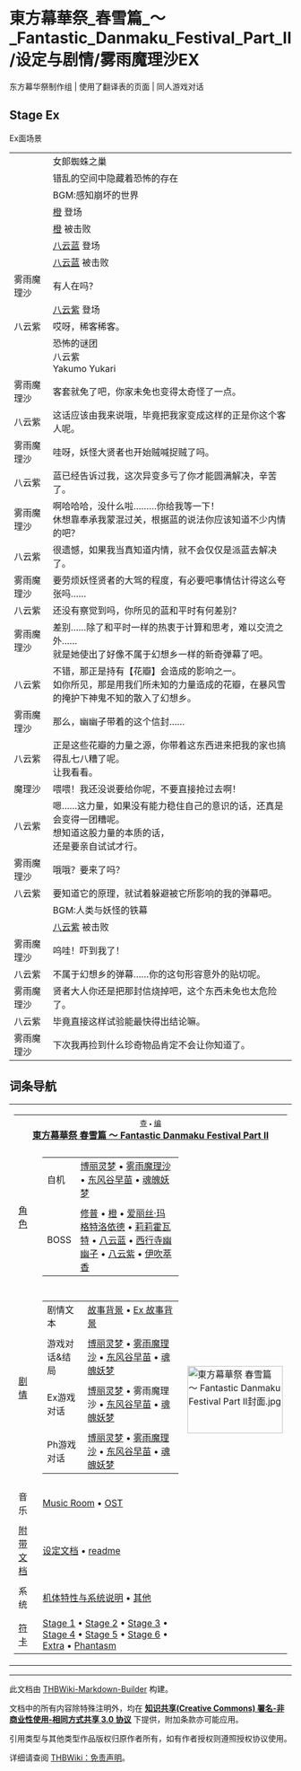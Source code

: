 # 東方幕華祭_春雪篇_～_Fantastic_Danmaku_Festival_Part_II/设定与剧情/雾雨魔理沙EX

<!-- source html: G:\repos\THBWiki-Markdown-Builder\THBWikiMarkdown\Temp\main\7\7a\ns0%3A%E6%9D%B1%E6%96%B9%E5%B9%95%E8%8F%AF%E7%A5%AD_%E6%98%A5%E9%9B%AA%E7%AF%87_%EF%BD%9E_Fantastic_Danmaku_Festival_Part_II%2F%E8%AE%BE%E5%AE%9A%E4%B8%8E%E5%89%A7%E6%83%85%2F%E9%9B%BE%E9%9B%A8%E9%AD%94%E7%90%86%E6%B2%99EX.html -->

东方幕华祭制作组 | 使用了翻译表的页面 | 同人游戏对话


## Stage Ex
[](./文件-东方幕华祭（春雪篇）stEx.jpg.md)  [](./文件-东方幕华祭（春雪篇）stEx.jpg.md)Ex面场景

<table><tbody><tr class="tt-header" id="Stage_Ex-1" data-pos="&#91;&quot;Stage Ex&quot;,1&#93;"><td class="tt-h" lang="zh"><div class="poem"></div></td><td class="tt-zh" lang="zh"><div class="poem">女郎蜘蛛之巢</div></td></tr><tr class="tt-narrator" id="Stage_Ex-2" data-pos="&#91;&quot;Stage Ex&quot;,2&#93;"><td id="" class="tt-narrator" lang="zh"><div class="poem"></div></td><td class="tt-zh" lang="zh"><div class="poem">错乱的空间中隐藏着恐怖的存在</div></td></tr><tr class="tt-header" id="Stage_Ex-3" data-pos="&#91;&quot;Stage Ex&quot;,3&#93;"><td class="tt-h" lang="zh"><div class="poem"></div></td><td class="tt-zh" lang="zh"><div class="poem">BGM:感知崩坏的世界</div></td></tr><tr class="tt-status-header" id="Stage_Ex-4" data-pos="&#91;&quot;Stage Ex&quot;,4&#93;"><td class="tt-s" lang="zh"><div class="poem"></div></td><td class="tt-status" lang="zh"><div class="poem"><a href="./橙.md" title="橙">橙</a> 登场</div></td></tr><tr class="tt-status-header" id="Stage_Ex-5" data-pos="&#91;&quot;Stage Ex&quot;,5&#93;"><td class="tt-s" lang="zh"><div class="poem"></div></td><td class="tt-status" lang="zh"><div class="poem"><a href="./橙.md" title="橙">橙</a> 被击败</div></td></tr><tr class="tt-status-header" id="Stage_Ex-6" data-pos="&#91;&quot;Stage Ex&quot;,6&#93;"><td class="tt-s" lang="zh"><div class="poem"></div></td><td class="tt-status" lang="zh"><div class="poem"><a href="./八云蓝.md" title="八云蓝">八云蓝</a> 登场</div></td></tr><tr class="tt-status-header" id="Stage_Ex-7" data-pos="&#91;&quot;Stage Ex&quot;,7&#93;"><td class="tt-s" lang="zh"><div class="poem"></div></td><td class="tt-status" lang="zh"><div class="poem"><a href="./八云蓝.md" title="八云蓝">八云蓝</a> 被击败</div></td></tr><tr class="tt-content" id="Stage_Ex-8" data-pos="&#91;&quot;Stage Ex&quot;,8&#93;"><td id="雾雨魔理沙" class="tt-char" lang="zh"><div class="poem">雾雨魔理沙</div></td><td class="tt-zh" lang="zh"><div class="poem">有人在吗？</div></td></tr><tr class="tt-status-header" id="Stage_Ex-9" data-pos="&#91;&quot;Stage Ex&quot;,9&#93;"><td class="tt-s" lang="zh"><div class="poem"></div></td><td class="tt-status" lang="zh"><div class="poem"><a href="./八云紫.md" title="八云紫">八云紫</a> 登场</div></td></tr><tr class="tt-content" id="Stage_Ex-10" data-pos="&#91;&quot;Stage Ex&quot;,10&#93;"><td id="八云紫" class="tt-char" lang="zh"><div class="poem">八云紫</div></td><td class="tt-zh" lang="zh"><div class="poem">哎呀，稀客稀客。</div></td></tr><tr class="tt-header" id="Stage_Ex-11" data-pos="&#91;&quot;Stage Ex&quot;,11&#93;"><td class="tt-h" lang="zh"><div class="poem"></div></td><td class="tt-zh" lang="zh"><div class="poem">恐怖的谜团<br>八云紫<br>Yakumo Yukari</div></td></tr><tr class="tt-content" id="Stage_Ex-12" data-pos="&#91;&quot;Stage Ex&quot;,12&#93;"><td id="雾雨魔理沙" class="tt-char" lang="zh"><div class="poem">雾雨魔理沙</div></td><td class="tt-zh" lang="zh"><div class="poem">客套就免了吧，你家未免也变得太奇怪了一点。</div></td></tr><tr class="tt-content" id="Stage_Ex-13" data-pos="&#91;&quot;Stage Ex&quot;,13&#93;"><td id="八云紫" class="tt-char" lang="zh"><div class="poem">八云紫</div></td><td class="tt-zh" lang="zh"><div class="poem">这话应该由我来说哦，毕竟把我家变成这样的正是你这个客人呢。</div></td></tr><tr class="tt-content" id="Stage_Ex-14" data-pos="&#91;&quot;Stage Ex&quot;,14&#93;"><td id="雾雨魔理沙" class="tt-char" lang="zh"><div class="poem">雾雨魔理沙</div></td><td class="tt-zh" lang="zh"><div class="poem">哇呀，妖怪大贤者也开始贼喊捉贼了吗。</div></td></tr><tr class="tt-content" id="Stage_Ex-15" data-pos="&#91;&quot;Stage Ex&quot;,15&#93;"><td id="八云紫" class="tt-char" lang="zh"><div class="poem">八云紫</div></td><td class="tt-zh" lang="zh"><div class="poem">蓝已经告诉过我，这次异变多亏了你才能圆满解决，辛苦了。</div></td></tr><tr class="tt-content" id="Stage_Ex-16" data-pos="&#91;&quot;Stage Ex&quot;,16&#93;"><td id="雾雨魔理沙" class="tt-char" lang="zh"><div class="poem">雾雨魔理沙</div></td><td class="tt-zh" lang="zh"><div class="poem">啊哈哈哈，没什么啦………你给我等一下！<br>休想靠奉承我蒙混过关，根据蓝的说法你应该知道不少内情的吧？</div></td></tr><tr class="tt-content" id="Stage_Ex-17" data-pos="&#91;&quot;Stage Ex&quot;,17&#93;"><td id="八云紫" class="tt-char" lang="zh"><div class="poem">八云紫</div></td><td class="tt-zh" lang="zh"><div class="poem">很遗憾，如果我当真知道内情，就不会仅仅是派蓝去解决了。</div></td></tr><tr class="tt-content" id="Stage_Ex-18" data-pos="&#91;&quot;Stage Ex&quot;,18&#93;"><td id="雾雨魔理沙" class="tt-char" lang="zh"><div class="poem">雾雨魔理沙</div></td><td class="tt-zh" lang="zh"><div class="poem">要劳烦妖怪贤者的大驾的程度，有必要吧事情估计得这么夸张吗……</div></td></tr><tr class="tt-content" id="Stage_Ex-19" data-pos="&#91;&quot;Stage Ex&quot;,19&#93;"><td id="八云紫" class="tt-char" lang="zh"><div class="poem">八云紫</div></td><td class="tt-zh" lang="zh"><div class="poem">还没有察觉到吗，你所见的蓝和平时有何差别？</div></td></tr><tr class="tt-content" id="Stage_Ex-20" data-pos="&#91;&quot;Stage Ex&quot;,20&#93;"><td id="雾雨魔理沙" class="tt-char" lang="zh"><div class="poem">雾雨魔理沙</div></td><td class="tt-zh" lang="zh"><div class="poem">差别……除了和平时一样的热衷于计算和思考，难以交流之外……<br>就是她使出了好像不属于幻想乡一样的新奇弹幕了吧。</div></td></tr><tr class="tt-content" id="Stage_Ex-21" data-pos="&#91;&quot;Stage Ex&quot;,21&#93;"><td id="八云紫" class="tt-char" lang="zh"><div class="poem">八云紫</div></td><td class="tt-zh" lang="zh"><div class="poem">不错，那正是持有【花瓣】会造成的影响之一。<br>如你所见，那是用我们所未知的力量造成的花瓣，在暴风雪的掩护下神鬼不知的散入了幻想乡。</div></td></tr><tr class="tt-content" id="Stage_Ex-22" data-pos="&#91;&quot;Stage Ex&quot;,22&#93;"><td id="雾雨魔理沙" class="tt-char" lang="zh"><div class="poem">雾雨魔理沙</div></td><td class="tt-zh" lang="zh"><div class="poem">那么，幽幽子带着的这个信封……</div></td></tr><tr class="tt-content" id="Stage_Ex-23" data-pos="&#91;&quot;Stage Ex&quot;,23&#93;"><td id="八云紫" class="tt-char" lang="zh"><div class="poem">八云紫</div></td><td class="tt-zh" lang="zh"><div class="poem">正是这些花瓣的力量之源，你带着这东西进来把我的家也搞得乱七八糟了呢。<br>让我看看。</div></td></tr><tr class="tt-content" id="Stage_Ex-24" data-pos="&#91;&quot;Stage Ex&quot;,24&#93;"><td id="魔理沙" class="tt-char" lang="zh"><div class="poem">魔理沙</div></td><td class="tt-zh" lang="zh"><div class="poem">喂喂！我还没说要给你呢，不要直接抢过去啊！</div></td></tr><tr class="tt-content" id="Stage_Ex-25" data-pos="&#91;&quot;Stage Ex&quot;,25&#93;"><td id="八云紫" class="tt-char" lang="zh"><div class="poem">八云紫</div></td><td class="tt-zh" lang="zh"><div class="poem">嗯……这力量，如果没有能力稳住自己的意识的话，还真是会变得一团糟呢。<br>想知道这股力量的本质的话，<br>还是要亲自试试才行。</div></td></tr><tr class="tt-content" id="Stage_Ex-26" data-pos="&#91;&quot;Stage Ex&quot;,26&#93;"><td id="雾雨魔理沙" class="tt-char" lang="zh"><div class="poem">雾雨魔理沙</div></td><td class="tt-zh" lang="zh"><div class="poem">哦哦？要来了吗？</div></td></tr><tr class="tt-content" id="Stage_Ex-27" data-pos="&#91;&quot;Stage Ex&quot;,27&#93;"><td id="八云紫" class="tt-char" lang="zh"><div class="poem">八云紫</div></td><td class="tt-zh" lang="zh"><div class="poem">要知道它的原理，就试着躲避被它所影响的我的弹幕吧。</div></td></tr><tr class="tt-header" id="Stage_Ex-28" data-pos="&#91;&quot;Stage Ex&quot;,28&#93;"><td class="tt-h" lang="zh"><div class="poem"></div></td><td class="tt-zh" lang="zh"><div class="poem">BGM:人类与妖怪的铁幕</div></td></tr><tr class="tt-status-header" id="Stage_Ex-29" data-pos="&#91;&quot;Stage Ex&quot;,29&#93;"><td class="tt-s" lang="zh"><div class="poem"></div></td><td class="tt-status" lang="zh"><div class="poem"><a href="./八云紫.md" title="八云紫">八云紫</a> 被击败</div></td></tr><tr class="tt-content" id="Stage_Ex-30" data-pos="&#91;&quot;Stage Ex&quot;,30&#93;"><td id="雾雨魔理沙" class="tt-char" lang="zh"><div class="poem">雾雨魔理沙</div></td><td class="tt-zh" lang="zh"><div class="poem">呜哇！吓到我了！</div></td></tr><tr class="tt-content" id="Stage_Ex-31" data-pos="&#91;&quot;Stage Ex&quot;,31&#93;"><td id="八云紫" class="tt-char" lang="zh"><div class="poem">八云紫</div></td><td class="tt-zh" lang="zh"><div class="poem">不属于幻想乡的弹幕……你的这句形容意外的贴切呢。</div></td></tr><tr class="tt-content" id="Stage_Ex-32" data-pos="&#91;&quot;Stage Ex&quot;,32&#93;"><td id="雾雨魔理沙" class="tt-char" lang="zh"><div class="poem">雾雨魔理沙</div></td><td class="tt-zh" lang="zh"><div class="poem">贤者大人你还是把那封信烧掉吧，这个东西未免也太危险了。</div></td></tr><tr class="tt-content" id="Stage_Ex-33" data-pos="&#91;&quot;Stage Ex&quot;,33&#93;"><td id="八云紫" class="tt-char" lang="zh"><div class="poem">八云紫</div></td><td class="tt-zh" lang="zh"><div class="poem">毕竟直接这样试验能最快得出结论嘛。</div></td></tr><tr class="tt-content" id="Stage_Ex-34" data-pos="&#91;&quot;Stage Ex&quot;,34&#93;"><td id="雾雨魔理沙" class="tt-char" lang="zh"><div class="poem">雾雨魔理沙</div></td><td class="tt-zh" lang="zh"><div class="poem">下次我再捡到什么珍奇物品肯定不会让你知道了。</div></td></tr></tbody></table>




## 词条导航
  
  

<table><tbody><tr><td><table cellspacing="0" class="nowraplinks mw-collapsible mw-collapsed" style="width:100%;;;"><tbody><tr><th style=";" colspan="3" class="navbox-title"><div class="navbar"><div class="noprint plainlinksneverexpand" style="background-color:transparent; padding:0; font-weight:normal; font-size:80%; white-space:nowrap;"><a href="./東方幕華祭_春雪篇_～_Fantastic_Danmaku_Festival_Part_II-导航.md" title="東方幕華祭 春雪篇 ～ Fantastic Danmaku Festival Part II/导航"><span style=";;border:none;" title="查看这个模板">查</span></a>&#160;<span style="font-size:80%;">•</span>&#160;<a href="/index.php?title=%E6%9D%B1%E6%96%B9%E5%B9%95%E8%8F%AF%E7%A5%AD_%E6%98%A5%E9%9B%AA%E7%AF%87_%EF%BD%9E_Fantastic_Danmaku_Festival_Part_II/%E5%AF%BC%E8%88%AA&amp;action=edit"><span style=";;border:none;" title="您可以编辑这个模板。请在储存变更之前先预览">编</span></a></div></div><span><a href="./東方幕華祭_春雪篇_～_Fantastic_Danmaku_Festival_Part_II.md" title="東方幕華祭 春雪篇 ～ Fantastic Danmaku Festival Part II">東方幕華祭 春雪篇 ～ Fantastic Danmaku Festival Part II</a></span></th></tr><tr><td></td></tr><tr><td class="navbox-group" style=";;"><a href="./東方幕華祭_春雪篇_～_Fantastic_Danmaku_Festival_Part_II-角色.md" title="東方幕華祭 春雪篇 ～ Fantastic Danmaku Festival Part II/角色">角色</a></td><td style=";;" class="navbox-list navbox-odd"><div></div><table cellspacing="0" class="nowraplinks navbox-subgroup" style="width:100%;;;;"><tbody><tr><td class="navbox-group" style=";;"><div>自机</div></td><td style=";;" class="navbox-list navbox-odd"><div><a href="./東方幕華祭_春雪篇_～_Fantastic_Danmaku_Festival_Part_II-角色.md" title="東方幕華祭 春雪篇 ～ Fantastic Danmaku Festival Part II/角色">博丽灵梦</a> &#8226; <a href="./東方幕華祭_春雪篇_～_Fantastic_Danmaku_Festival_Part_II-角色.md" title="東方幕華祭 春雪篇 ～ Fantastic Danmaku Festival Part II/角色">雾雨魔理沙</a> &#8226; <a href="./東方幕華祭_春雪篇_～_Fantastic_Danmaku_Festival_Part_II-角色.md" title="東方幕華祭 春雪篇 ～ Fantastic Danmaku Festival Part II/角色">东风谷早苗</a> &#8226; <a href="./東方幕華祭_春雪篇_～_Fantastic_Danmaku_Festival_Part_II-角色.md" title="東方幕華祭 春雪篇 ～ Fantastic Danmaku Festival Part II/角色">魂魄妖梦</a></div></td></tr><tr><td></td></tr><tr><td class="navbox-group" style=";;"><div>BOSS</div></td><td style=";;" class="navbox-list navbox-even"><div><a href="./修普.md" title="修普">修普</a> &#8226; <a href="./橙.md" title="橙">橙</a> &#8226; <a href="./爱丽丝·玛格特洛依德.md" title="爱丽丝·玛格特洛依德">爱丽丝·玛格特洛依德</a> &#8226; <a href="./莉莉霍瓦特.md" title="莉莉霍瓦特">莉莉霍瓦特</a> &#8226; <a href="./八云蓝.md" title="八云蓝">八云蓝</a> &#8226; <a href="./西行寺幽幽子.md" title="西行寺幽幽子">西行寺幽幽子</a> &#8226; <a href="./八云紫.md" title="八云紫">八云紫</a> &#8226; <a href="./伊吹萃香.md" title="伊吹萃香">伊吹萃香</a></div></td></tr></tbody></table><div></div></td><td class="navbox-image" style="" rowspan="11"><a href="./文件-東方幕華祭_春雪篇_～_Fantastic_Danmaku_Festival_Part_II封面.jpg.md" class="image"><img alt="東方幕華祭 春雪篇 ～ Fantastic Danmaku Festival Part II封面.jpg" src="https://upload.thwiki.cc/thumb/8/88/%E6%9D%B1%E6%96%B9%E5%B9%95%E8%8F%AF%E7%A5%AD_%E6%98%A5%E9%9B%AA%E7%AF%87_%EF%BD%9E_Fantastic_Danmaku_Festival_Part_II%E5%B0%81%E9%9D%A2.jpg/170px-%E6%9D%B1%E6%96%B9%E5%B9%95%E8%8F%AF%E7%A5%AD_%E6%98%A5%E9%9B%AA%E7%AF%87_%EF%BD%9E_Fantastic_Danmaku_Festival_Part_II%E5%B0%81%E9%9D%A2.jpg" decoding="async" loading="lazy" width="170" height="120" srcset="https://upload.thwiki.cc/thumb/8/88/%E6%9D%B1%E6%96%B9%E5%B9%95%E8%8F%AF%E7%A5%AD_%E6%98%A5%E9%9B%AA%E7%AF%87_%EF%BD%9E_Fantastic_Danmaku_Festival_Part_II%E5%B0%81%E9%9D%A2.jpg/255px-%E6%9D%B1%E6%96%B9%E5%B9%95%E8%8F%AF%E7%A5%AD_%E6%98%A5%E9%9B%AA%E7%AF%87_%EF%BD%9E_Fantastic_Danmaku_Festival_Part_II%E5%B0%81%E9%9D%A2.jpg 1.5x, https://upload.thwiki.cc/thumb/8/88/%E6%9D%B1%E6%96%B9%E5%B9%95%E8%8F%AF%E7%A5%AD_%E6%98%A5%E9%9B%AA%E7%AF%87_%EF%BD%9E_Fantastic_Danmaku_Festival_Part_II%E5%B0%81%E9%9D%A2.jpg/340px-%E6%9D%B1%E6%96%B9%E5%B9%95%E8%8F%AF%E7%A5%AD_%E6%98%A5%E9%9B%AA%E7%AF%87_%EF%BD%9E_Fantastic_Danmaku_Festival_Part_II%E5%B0%81%E9%9D%A2.jpg 2x" data-file-width="1190" data-file-height="841"></a></td></tr><tr><td></td></tr><tr><td class="navbox-group" style=";;"><a href="./東方幕華祭_春雪篇_～_Fantastic_Danmaku_Festival_Part_II-设定与剧情.md" title="東方幕華祭 春雪篇 ～ Fantastic Danmaku Festival Part II/设定与剧情">剧情</a></td><td style=";;" class="navbox-list navbox-even"><div></div><table cellspacing="0" class="nowraplinks navbox-subgroup" style="width:100%;;;;"><tbody><tr><td class="navbox-group" style=";;"><div>剧情文本</div></td><td style=";;" class="navbox-list navbox-odd"><div><a href="./東方幕華祭_春雪篇_～_Fantastic_Danmaku_Festival_Part_II-设定与剧情.md" title="東方幕華祭 春雪篇 ～ Fantastic Danmaku Festival Part II/设定与剧情">故事背景</a> &#8226; <a href="/index.php?title=%E6%9D%B1%E6%96%B9%E5%B9%95%E8%8F%AF%E7%A5%AD_%E6%98%A5%E9%9B%AA%E7%AF%87_%EF%BD%9E_Fantastic_Danmaku_Festival_Part_II/%E8%AE%BE%E5%AE%9A%E4%B8%8E%E5%89%A7%E6%83%85/%E8%AE%BE%E5%AE%9A%E6%96%87%E6%A1%A3&amp;action=edit&amp;redlink=1" class="new" title="東方幕華祭 春雪篇 ～ Fantastic Danmaku Festival Part II/设定与剧情/设定文档（页面不存在）">Ex 故事背景</a></div></td></tr><tr><td></td></tr><tr><td class="navbox-group" style=";;"><div>游戏对话&amp;结局</div></td><td style=";;" class="navbox-list navbox-even"><div><a href="./東方幕華祭_春雪篇_～_Fantastic_Danmaku_Festival_Part_II-设定与剧情-博丽灵梦.md" title="東方幕華祭 春雪篇 ～ Fantastic Danmaku Festival Part II/设定与剧情/博丽灵梦">博丽灵梦</a> &#8226; <a href="./東方幕華祭_春雪篇_～_Fantastic_Danmaku_Festival_Part_II-设定与剧情-雾雨魔理沙.md" title="東方幕華祭 春雪篇 ～ Fantastic Danmaku Festival Part II/设定与剧情/雾雨魔理沙">雾雨魔理沙</a> &#8226; <a href="./東方幕華祭_春雪篇_～_Fantastic_Danmaku_Festival_Part_II-设定与剧情-东风谷早苗.md" title="東方幕華祭 春雪篇 ～ Fantastic Danmaku Festival Part II/设定与剧情/东风谷早苗">东风谷早苗</a> &#8226; <a href="./東方幕華祭_春雪篇_～_Fantastic_Danmaku_Festival_Part_II-设定与剧情-魂魄妖梦.md" title="東方幕華祭 春雪篇 ～ Fantastic Danmaku Festival Part II/设定与剧情/魂魄妖梦">魂魄妖梦</a></div></td></tr><tr><td></td></tr><tr><td class="navbox-group" style=";;"><div>Ex游戏对话</div></td><td style=";;" class="navbox-list navbox-odd"><div><a href="./東方幕華祭_春雪篇_～_Fantastic_Danmaku_Festival_Part_II-设定与剧情-博丽灵梦EX.md" title="東方幕華祭 春雪篇 ～ Fantastic Danmaku Festival Part II/设定与剧情/博丽灵梦EX">博丽灵梦</a> &#8226; <a class="mw-selflink selflink">雾雨魔理沙</a> &#8226; <a href="./東方幕華祭_春雪篇_～_Fantastic_Danmaku_Festival_Part_II-设定与剧情-东风谷早苗EX.md" title="東方幕華祭 春雪篇 ～ Fantastic Danmaku Festival Part II/设定与剧情/东风谷早苗EX">东风谷早苗</a> &#8226; <a href="./東方幕華祭_春雪篇_～_Fantastic_Danmaku_Festival_Part_II-设定与剧情-魂魄妖梦EX.md" title="東方幕華祭 春雪篇 ～ Fantastic Danmaku Festival Part II/设定与剧情/魂魄妖梦EX">魂魄妖梦</a></div></td></tr><tr><td></td></tr><tr><td class="navbox-group" style=";;"><div>Ph游戏对话</div></td><td style=";;" class="navbox-list navbox-even"><div><a href="./東方幕華祭_春雪篇_～_Fantastic_Danmaku_Festival_Part_II-设定与剧情-博丽灵梦PH.md" title="東方幕華祭 春雪篇 ～ Fantastic Danmaku Festival Part II/设定与剧情/博丽灵梦PH">博丽灵梦</a> &#8226; <a href="./東方幕華祭_春雪篇_～_Fantastic_Danmaku_Festival_Part_II-设定与剧情-雾雨魔理沙PH.md" title="東方幕華祭 春雪篇 ～ Fantastic Danmaku Festival Part II/设定与剧情/雾雨魔理沙PH">雾雨魔理沙</a> &#8226; <a href="./東方幕華祭_春雪篇_～_Fantastic_Danmaku_Festival_Part_II-设定与剧情-东风谷早苗PH.md" title="東方幕華祭 春雪篇 ～ Fantastic Danmaku Festival Part II/设定与剧情/东风谷早苗PH">东风谷早苗</a> &#8226; <a href="./東方幕華祭_春雪篇_～_Fantastic_Danmaku_Festival_Part_II-设定与剧情-魂魄妖梦PH.md" title="東方幕華祭 春雪篇 ～ Fantastic Danmaku Festival Part II/设定与剧情/魂魄妖梦PH">魂魄妖梦</a></div></td></tr></tbody></table><div></div></td></tr><tr><td></td></tr><tr><td class="navbox-group" style=";;">音乐</td><td style=";;" class="navbox-list navbox-even"><div><a href="./東方幕華祭_春雪篇_～_Fantastic_Danmaku_Festival_Part_II-音乐.md" title="東方幕華祭 春雪篇 ～ Fantastic Danmaku Festival Part II/音乐">Music Room</a> &#8226; <a href="./東方幕華祭_春雪篇_ORIGINAL_SOUNDTRACK.md" title="東方幕華祭 春雪篇 ORIGINAL SOUNDTRACK">OST</a></div></td></tr><tr><td></td></tr><tr><td class="navbox-group" style=";;"><a href="/%E6%9D%B1%E6%96%B9%E5%B9%95%E8%8F%AF%E7%A5%AD_%E6%98%A5%E9%9B%AA%E7%AF%87_%EF%BD%9E_Fantastic_Danmaku_Festival_Part_II/%E8%AE%BE%E5%AE%9A%E4%B8%8E%E5%89%A7%E6%83%85#附带文档" title="東方幕華祭 春雪篇 ～ Fantastic Danmaku Festival Part II/设定与剧情">附带文档</a></td><td style=";;" class="navbox-list navbox-odd"><div><a href="/index.php?title=%E6%9D%B1%E6%96%B9%E5%B9%95%E8%8F%AF%E7%A5%AD_%E6%98%A5%E9%9B%AA%E7%AF%87_%EF%BD%9E_Fantastic_Danmaku_Festival_Part_II/%E8%AE%BE%E5%AE%9A%E4%B8%8E%E5%89%A7%E6%83%85/%E8%AE%BE%E5%AE%9A%E6%96%87%E6%A1%A3&amp;action=edit&amp;redlink=1" class="new" title="東方幕華祭 春雪篇 ～ Fantastic Danmaku Festival Part II/设定与剧情/设定文档（页面不存在）">设定文档</a> &#8226; <a href="/index.php?title=%E6%9D%B1%E6%96%B9%E5%B9%95%E8%8F%AF%E7%A5%AD_%E6%98%A5%E9%9B%AA%E7%AF%87_%EF%BD%9E_Fantastic_Danmaku_Festival_Part_II/%E8%AE%BE%E5%AE%9A%E4%B8%8E%E5%89%A7%E6%83%85/readme&amp;action=edit&amp;redlink=1" class="new" title="東方幕華祭 春雪篇 ～ Fantastic Danmaku Festival Part II/设定与剧情/readme（页面不存在）">readme</a></div></td></tr><tr><td></td></tr><tr><td class="navbox-group" style=";;">系统</td><td style=";;" class="navbox-list navbox-even"><div><a href="./東方幕華祭_春雪篇_～_Fantastic_Danmaku_Festival_Part_II-系统.md" title="東方幕華祭 春雪篇 ～ Fantastic Danmaku Festival Part II/系统">机体特性与系统说明</a> &#8226; <a href="./東方幕華祭_春雪篇_～_Fantastic_Danmaku_Festival_Part_II-其他.md" title="東方幕華祭 春雪篇 ～ Fantastic Danmaku Festival Part II/其他">其他</a></div></td></tr><tr><td></td></tr><tr><td class="navbox-group" style=";;"><a href="./東方幕華祭_春雪篇_～_Fantastic_Danmaku_Festival_Part_II-符卡.md" title="東方幕華祭 春雪篇 ～ Fantastic Danmaku Festival Part II/符卡">符卡</a></td><td style=";;" class="navbox-list navbox-odd"><div><a href="./東方幕華祭_春雪篇_～_Fantastic_Danmaku_Festival_Part_II-符卡-Stage_1_符卡.md" title="東方幕華祭 春雪篇 ～ Fantastic Danmaku Festival Part II/符卡/Stage 1 符卡">Stage 1</a> &#8226; <a href="./東方幕華祭_春雪篇_～_Fantastic_Danmaku_Festival_Part_II-符卡-Stage_2_符卡.md" title="東方幕華祭 春雪篇 ～ Fantastic Danmaku Festival Part II/符卡/Stage 2 符卡">Stage 2</a> &#8226; <a href="./東方幕華祭_春雪篇_～_Fantastic_Danmaku_Festival_Part_II-符卡-Stage_3_符卡.md" title="東方幕華祭 春雪篇 ～ Fantastic Danmaku Festival Part II/符卡/Stage 3 符卡">Stage 3</a> &#8226; <a href="./東方幕華祭_春雪篇_～_Fantastic_Danmaku_Festival_Part_II-符卡-Stage_4_符卡.md" title="東方幕華祭 春雪篇 ～ Fantastic Danmaku Festival Part II/符卡/Stage 4 符卡">Stage 4</a> &#8226; <a href="./東方幕華祭_春雪篇_～_Fantastic_Danmaku_Festival_Part_II-符卡-Stage_5_符卡.md" title="東方幕華祭 春雪篇 ～ Fantastic Danmaku Festival Part II/符卡/Stage 5 符卡">Stage 5</a> &#8226; <a href="./東方幕華祭_春雪篇_～_Fantastic_Danmaku_Festival_Part_II-符卡-Stage_6_符卡.md" title="東方幕華祭 春雪篇 ～ Fantastic Danmaku Festival Part II/符卡/Stage 6 符卡">Stage 6</a> &#8226; <a href="./東方幕華祭_春雪篇_～_Fantastic_Danmaku_Festival_Part_II-符卡-Stage_Ex_符卡.md" title="東方幕華祭 春雪篇 ～ Fantastic Danmaku Festival Part II/符卡/Stage Ex 符卡">Extra</a> &#8226; <a href="./東方幕華祭_春雪篇_～_Fantastic_Danmaku_Festival_Part_II-符卡-Stage_Ph_符卡.md" title="東方幕華祭 春雪篇 ～ Fantastic Danmaku Festival Part II/符卡/Stage Ph 符卡">Phantasm</a></div></td></tr></tbody></table></td></tr></tbody></table>


  
  

  





---

此文档由 [THBWiki-Markdown-Builder](https://github.com/Delsin-Yu/THBWiki-Markdown-Builder) 构建。

文档中的所有内容除特殊注明外，均在 [**知识共享(Creative Commons) 署名-非商业性使用-相同方式共享 3.0 协议**](https://creativecommons.org/licenses/by-sa/3.0/deed.zh-hans) 下提供，附加条款亦可能应用。

引用类型与其他类型作品版权归原作者所有，如有作者授权则遵照授权协议使用。

详细请查阅 [THBWiki：免责声明](https://thbwiki.cc/THBWiki:%E5%85%8D%E8%B4%A3%E5%A3%B0%E6%98%8E)。

